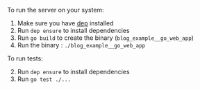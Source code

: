 To run the server on your system:

1. Make sure you have [dep](https://github.com/golang/dep) installed
2. Run `dep ensure` to install dependencies
3. Run `go build` to create the binary (`blog_example__go_web_app`)
4. Run the binary : `./blog_example__go_web_app`

To run tests:

2. Run `dep ensure` to install dependencies
2. Run `go test ./...`

